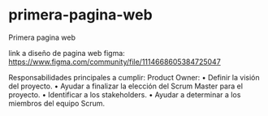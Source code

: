 # primera-pagina-web
 Primera pagina web


link a diseño de pagina web figma:
https://www.figma.com/community/file/1114668605384725047

Responsabilidades principales a cumplir:
Product Owner:
• Definir la visión del proyecto.
• Ayudar a finalizar la elección del Scrum Master para el proyecto.
• Identificar a los stakeholders.
• Ayudar a determinar a los miembros del equipo Scrum.
